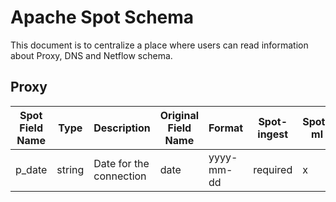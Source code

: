 # Apache Spot Schema 

This document is to centralize a place where users can read information about Proxy, DNS and Netflow schema.

## Proxy

| Spot Field Name | Type  | Description                                 | Original Field Name | Format     | Spot-ingest | Spot-ml | Spot-oa | Spot-ui | 
|-----------------|-------|-------------|-------------------------------|---------------------|------------|-------------|---------|---------|
| p_date          | string| Date for the connection                     | date                | yyyy-mm-dd | required    | x       | x       | x |